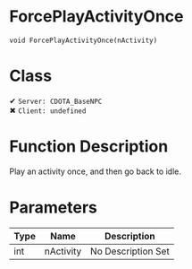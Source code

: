 # ForcePlayActivityOnce
```
void ForcePlayActivityOnce(nActivity)
```
# Class
✔ `Server: CDOTA_BaseNPC`  
✖ `Client: undefined`  

# Function Description
Play an activity once, and then go back to idle.
# Parameters
Type|Name|Description
--|--|--
int|nActivity|No Description Set
